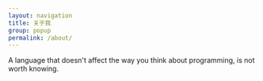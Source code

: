 ```yaml
---
layout: navigation
title: 关于我
group: popup
permalink: /about/
---
```


A language that doesn't affect the way you think about programming, is not worth knowing.